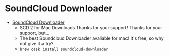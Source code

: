 # SoundCloud Downloader
- [SoundCloud Downloader](https://black-burn.ch/app/SCD2)
  -  SCD 2 for Mac Downloads Thanks for your support! Thanks for your support, but...
  - The best Soundcloud Downloader avaliable for mac! It's free, so why not give it a try?
  - `brew cask install soundcloud-downloader`

